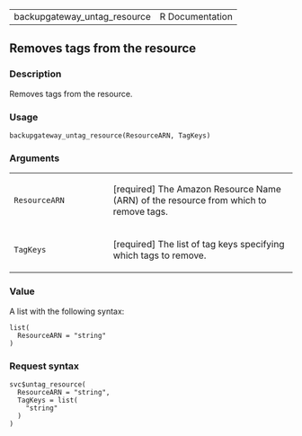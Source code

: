 <table style="width: 100%;">
<tbody>
<tr class="odd">
<td>backupgateway_untag_resource</td>
<td style="text-align: right;">R Documentation</td>
</tr>
</tbody>
</table>

## Removes tags from the resource

### Description

Removes tags from the resource.

### Usage

    backupgateway_untag_resource(ResourceARN, TagKeys)

### Arguments

<table>
<colgroup>
<col style="width: 35%" />
<col style="width: 65%" />
</colgroup>
<tbody>
<tr class="odd">
<td><code
id="backupgateway_untag_resource_:_ResourceARN">ResourceARN</code></td>
<td><p>[required] The Amazon Resource Name (ARN) of the resource from
which to remove tags.</p></td>
</tr>
<tr class="even">
<td><code
id="backupgateway_untag_resource_:_TagKeys">TagKeys</code></td>
<td><p>[required] The list of tag keys specifying which tags to
remove.</p></td>
</tr>
</tbody>
</table>

### Value

A list with the following syntax:

    list(
      ResourceARN = "string"
    )

### Request syntax

    svc$untag_resource(
      ResourceARN = "string",
      TagKeys = list(
        "string"
      )
    )
